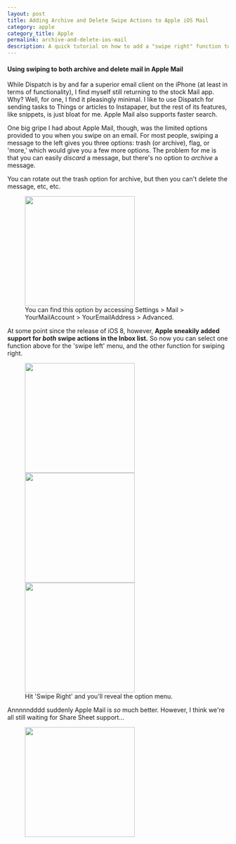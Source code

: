 ```yaml
---
layout: post
title: Adding Archive and Delete Swipe Actions to Apple iOS Mail
category: apple
category_title: Apple
permalink: archive-and-delete-ios-mail
description: A quick tutorial on how to add a "swipe right" function to Apple Mail, so you can both swipe to archive AND swipe to delete mail. Hooray proper mail management!
---
```


<h4 class="subhead">Using swiping to both archive and delete mail in Apple Mail</h4>

While Dispatch is by and far a superior email client on the iPhone (at least in terms of functionality), I find myself still returning to the stock Mail app. Why? Well, for one, I find it pleasingly minimal. I like to use Dispatch for sending tasks to Things or articles to Instapaper, but the rest of its features, like snippets, is just bloat for me. Apple Mail also supports faster search.

One big gripe I had about Apple Mail, though, was the limited options provided to you when you swipe on an email. For most people, swiping a message to the left gives you three options: trash (or archive), flag, or 'more,' which would give you a few more options. The problem for me is that you can easily *discard* a message, but there's no option to *archive* a message. 

You can rotate out the trash option for archive, but then you can't delete the message, etc, etc.

<figure class="aligncenter">
	<img width="250" height="auto" src="http://cdn.roginfarrer.com/default-options.png" />
	<figcaption>You can find this option by accessing Settings > Mail > YourMailAccount > YourEmailAddress > Advanced.</figcaption>
</figure>

At some point since the release of iOS 8, however, **Apple sneakily added support for *both* swipe actions in the Inbox list.** So now you can select one function above for the 'swipe left' menu, and the other function for swiping right.

<figure class="grid-container">
	<img width="250" height="auto" class="column third" src="http://cdn.roginfarrer.com/swipe-options.png" />
	<img width="250" height="auto" class="column third" src="http://cdn.roginfarrer.com/swipe-options-menu.png" />
	<img width="250" height="auto" class="column third" src="http://cdn.roginfarrer.com/swipe-right.png" />
	<figcaption>Hit 'Swipe Right' and you'll reveal the option menu.</figcaption>
</figure>

Annnnndddd suddenly Apple Mail is *so* much better. However, I think we're all still waiting for Share Sheet support...

<figure class="aligncenter">
	<img width="250" height="auto" src="http://cdn.roginfarrer.com/mail-with-archive.png" />
</figure>
